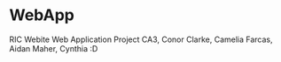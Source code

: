 # WebApp
RIC Webite
Web Application Project CA3, Conor Clarke, Camelia Farcas, Aidan Maher, Cynthia
:D

